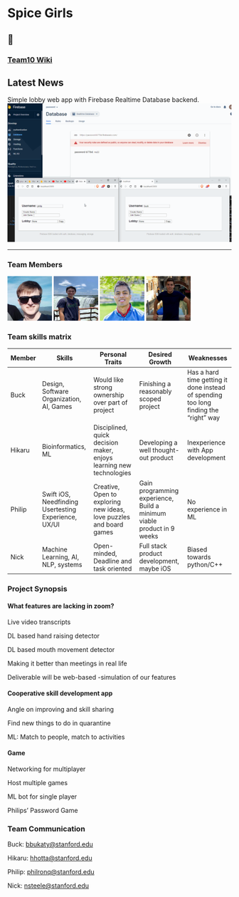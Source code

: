 # Spice Girls
## 💃

### [Team10 Wiki](https://github.com/StanfordCS194/Team-10/wiki)

## Latest News
Simple lobby web app with Firebase Realtime Database backend.
<img src="images/lobby.gif">

---

### Team Members

<img src="images/buck.png" width="100" height="100"> <img src="images/hikaru.jpg" width="100" height="100"> <img src="images/philip.jpg" width="100" height="100"> <img src="images/nick.png" width="100" height="100">
### Team skills matrix

Member | Skills | Personal Traits | Desired Growth | Weaknesses
--- | --- | --- | --- | ---
Buck | Design, Software Organization, AI, Games | Would like strong ownership over part of project | Finishing a reasonably scoped project | Has a hard time getting it done instead of spending too long finding the “right” way
Hikaru | Bioinformatics, ML | Disciplined, quick decision maker, enjoys learning new technologies | Developing a well thought-out product | Inexperience with App development
Philip | Swift iOS, Needfinding  Usertesting Experience, UX/UI | Creative, Open to exploring new ideas, love puzzles and board games | Gain programming experience, Build a minimum viable product in 9 weeks | No experience in ML
Nick | Machine Learning, AI, NLP, systems | Open-minded, Deadline and task oriented | Full stack product development, maybe iOS | Biased towards python/C++

### Project Synopsis
#### What features are lacking in zoom?
Live video transcripts

DL based hand raising detector 

DL based mouth movement detector

Making it better than meetings in real life

Deliverable will be web-based -simulation of our features

#### Cooperative skill development app
Angle on improving and skill sharing

Find new things to do in quarantine

ML: Match to people, match to activities

#### Game
Networking for multiplayer

Host multiple games

ML bot for single player

Philips’ Password Game

### Team Communication
Buck: bbukaty@stanford.edu

Hikaru: hhotta@stanford.edu

Philip: philronq@stanford.edu

Nick: nsteele@stanford.edu

